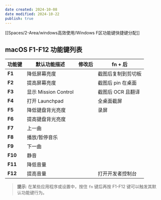 ```yaml
---
date created: 2024-10-08
date modified: 2024-10-22
publish: true
---
```

[[Spaces/2-Area/windows高效使用/Windows F区功能键快捷键分配]]

## macOS F1-F12 功能键列表

| 功能键     | 默认功能描述             | 修改后 | fn + 后    |
| ------- | ------------------ | --- | --------- |
| **F1**  | 降低屏幕亮度             |     | 截图后复制到剪切板 |
| **F2**  | 提高屏幕亮度             |     | 截图后 pin 在桌面 |
| **F3**  | 显示 Mission Control |     | 截图后 OCR 且翻译 |
| **F4**  | 打开 Launchpad       |     | 全桌面截屏     |
| **F5**  | 降低键盘背光亮度           |     | 录屏        |
| **F6**  | 提高键盘背光亮度           |     |           |
| **F7**  | 上一曲                |     |           |
| **F8**  | 播放/暂停音乐            |     |           |
| **F9**  | 下一曲                |     |           |
| **F10** | 静音                 |     |           |
| **F11** | 降低音量               |     |           |
| **F12** | 提高音量               |     | 打开开发者控制台  |

> **提示**: 在某些应用程序或设置中，按住 `fn` 键后再按 F1-F12 键可以触发其默认功能键行为。